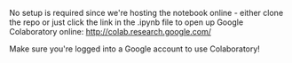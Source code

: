No setup is required since we're hosting the notebook online - either clone the repo or just click the link in the .ipynb file to open up Google Colaboratory online:
http://colab.research.google.com/

Make sure you're logged into a Google account to use Colaboratory!
